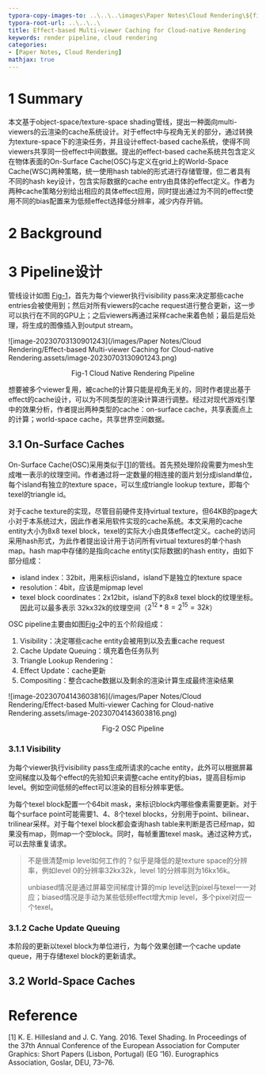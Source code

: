 ```yaml
---
typora-copy-images-to: ..\..\..\images\Paper Notes\Cloud Rendering\${filename}.assets
typora-root-url: ..\..\..\
title: Effect-based Multi-viewer Caching for Cloud-native Rendering
keywords: render pipeline, cloud rendering
categories:
- [Paper Notes, Cloud Rendering]
mathjax: true
---
```


# 1 Summary

本文基于object-space/texture-space shading管线，提出一种面向multi-viewers的云渲染的cache系统设计。对于effect中与视角无关的部分，通过转换为texture-space下的渲染任务，并且设计effect-based cache系统，使得不同viewers共享同一份effect中间数据。提出的effect-based cache系统共包含定义在物体表面的On-Surface Cache(OSC)与定义在grid上的World-Space Cache(WSC)两种策略，统一使用hash table的形式进行存储管理，但二者具有不同的hash key设计，包含实际数据的cache entry由具体的effect定义。作者为两种cache策略分别给出相应的具体effect应用，同时提出通过为不同的effect使用不同的bias配置来为低频effect选择低分辨率，减少内存开销。

# 2 Background



# 3 Pipeline设计

管线设计如图 [Fig-1](#Fig-1)，首先为每个viewer执行visibility pass来决定那些cache entries会被使用到；然后对所有viewers的cache request进行整合更新，这一步可以执行在不同的GPU上；之后viewers再通过采样cache来着色帧；最后是后处理，将生成的图像插入到output stream。



<a name="Fig-1"></a>
![image-20230703130901243](/images/Paper Notes/Cloud Rendering/Effect-based Multi-viewer Caching for Cloud-native Rendering.assets/image-20230703130901243.png)

<center>Fig-1 Cloud Native Rendering Pipeline</center>

想要被多个viewer复用，被cache的计算只能是视角无关的，同时作者提出基于effect的cache设计，可以为不同类型的渲染计算进行调整。经过对现代游戏引擎中的效果分析，作者提出两种类型的cache：on-surface cache，共享表面点上的计算；world-space cache，共享世界空间数据。

## 3.1 On-Surface Caches

On-Surface Cache(OSC)采用类似于[[1]](#[1])的管线。首先预处理阶段需要为mesh生成唯一表示的纹理空间。作者通过将一定数量的相连接的面片划分成island单位，每个island有独立的texture space，可以生成triangle lookup texture，即每个texel的triangle id。

对于cache texture的实现，尽管目前硬件支持virtual texture，但64KB的page大小对于本系统过大，因此作者采用软件实现的cache系统。本文采用的cache entity大小为8x8 texel block，texel的实际大小由具体effect定义。cache的访问采用hash形式，为此作者提出设计用于访问所有virtual textures的单个hash map。hash map中存储的是指向cache entity(实际数据)的hash entity，由如下部分组成：

- island index：32bit，用来标识island，island下是独立的texture space
- resolution：4bit，应该是mipmap level
- texel block coordinates：2x12bit，island下的8x8 texel block的纹理坐标。
  因此可以最多表示 32kx32k的纹理空间（$2^{12}*8=2^{15}=32k$）

OSC pipeline主要由如图[Fig-2](#[Fig-2])中的五个阶段组成：

1. Visibility：决定哪些cache entity会被用到以及去重cache request
2. Cache Update Queuing：填充着色任务队列
3. Triangle Lookup Rendering：
4. Effect Update：cache更新
5. Compositing：整合cache数据以及剩余的渲染计算生成最终渲染结果

<a name="Fig-2"></a>

![image-20230704143603816](/images/Paper Notes/Cloud Rendering/Effect-based Multi-viewer Caching for Cloud-native Rendering.assets/image-20230704143603816.png)

<center>Fig-2 OSC Pipeline</center>

### 3.1.1 Visibility

为每个viewer执行visibility pass生成所请求的cache entity，此外可以根据屏幕空间梯度以及每个effect的先验知识来调整cache entity的bias，提高目标mip level。例如空间低频的effect可以渲染的目标分辨率更低。

为每个texel block配置一个64bit mask，来标识block内哪些像素需要更新。对于每个surface point可能需要1、4、8个texel blocks，分别用于point、bilinear、trilinear采样。对于每个texel block都会查询hash table来判断是否已经map，如果没有map，则map一个空block。同时，每帧重置texel mask。通过这种方式，可以去除重复请求。

> 不是很清楚mip level如何工作的？似乎是降低的是texture space的分辨率，例如level 0的分辨率32kx32k，level 1的分辨率则为16kx16k。
>
> unbiased情况是通过屏幕空间梯度计算的mip level达到pixel与texel一一对应；biased情况是手动为某些低频effect增大mip level，多个pixel对应一个texel。

### 3.1.2 Cache Update Queuing

本阶段的更新以texel block为单位进行，为每个效果创建一个cache update queue，用于存储texel block的更新请求。

## 3.2 World-Space Caches



# Reference

<a name="[1]">[1]</a> K. E. Hillesland and J. C. Yang. 2016. Texel Shading. In Proceedings of the 37th Annual Conference of the European Association for Computer Graphics: Short Papers (Lisbon, Portugal) (EG ’16). Eurographics Association, Goslar, DEU, 73–76.  
